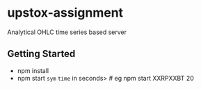 # upstox-assignment
Analytical OHLC time series based server

## Getting Started
  * npm install
  * npm start `sym` `time` in seconds> # eg npm start XXRPXXBT 20
